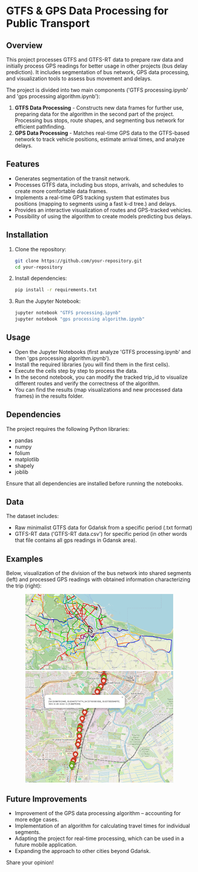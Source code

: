 # GTFS & GPS Data Processing for Public Transport

## Overview
This project processes GTFS and GTFS-RT data to prepare raw data and initially process GPS readings for better usage in other projects (bus delay prediction). It includes segmentation of bus network, GPS data processing, and visualization tools to assess bus movement and delays.

The project is divided into two main components ('GTFS processing.ipynb' and 'gps processing algorithm.ipynb'):
1. **GTFS Data Processing** - Constructs new data frames for further use, preparing data for the algorithm in the second part of the project. Processing bus stops, route shapes, and segmenting bus network for efficient pathfinding.
2. **GPS Data Processing** - Matches real-time GPS data to the GTFS-based network to track vehicle positions, estimate arrival times, and analyze delays.

## Features
- Generates segmentation of the transit network.
- Processes GTFS data, including bus stops, arrivals, and schedules to create more comfortable data frames.
- Implements a real-time GPS tracking system that estimates bus positions (mapping to segments using a fast k-d tree.) and delays.
- Provides an interactive visualization of routes and GPS-tracked vehicles.
- Possibility of using the algorithm to create models predicting bus delays.
  
## Installation
1. Clone the repository:
   ```sh
   git clone https://github.com/your-repository.git
   cd your-repository
   ```
2. Install dependencies:
   ```sh
   pip install -r requirements.txt
   ```
3. Run the Jupyter Notebook:
   ```sh
   jupyter notebook "GTFS processing.ipynb"
   jupyter notebook "gps processing algorithm.ipynb"
   ```

## Usage
- Open the Jupyter Notebooks (first analyze 'GTFS processing.ipynb' and then 'gps processing algorithm.ipynb').
- Install the required libraries (you will find them in the first cells).
- Execute the cells step by step to process the data.
- In the second notebook, you can modify the tracked trip_id to visualize different routes and verify the correctness of the algorithm. 
- You can find the results (map visualizations and new processed data frames) in the results folder.

## Dependencies
The project requires the following Python libraries:
- pandas
- numpy
- folium
- matplotlib
- shapely
- joblib

Ensure that all dependencies are installed before running the notebooks.

## Data
The dataset includes:
- Raw minimalist GTFS data for Gdańsk from a specific period (.txt format)
- GTFS-RT data ('GTFS-RT data.csv') for specific period (in other words that file contains all gps readings in Gdansk area).

## Examples
Below, visualization of the division of the bus network into shared segments (left) and processed GPS readings with obtained information characterizing the trip (right):
 <p align="center">
    <img src="segmentation.png" alt="Shortest Path" width="400"/>
    <img src="processed gps.png" alt="Another Image" width="400"/>
</p>

## Future Improvements
- Improvement of the GPS data processing algorithm – accounting for more edge cases.
- Implementation of an algorithm for calculating travel times for individual segments.
- Adapting the project for real-time processing, which can be used in a future mobile application.
- Expanding the approach to other cities beyond Gdańsk.

Share your opinion!



